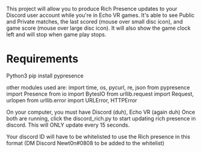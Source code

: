 This project will allow you to produce Rich Presence updates to your Discord user account while you're in Echo VR games.
It's able to see Public and Private matches, the last scored (mouse over small disc icon), and game score (mouse over large disc icon). It will also show the game clock left and will stop when game play stops. 


# Requirements
Python3
pip install pypresence

other modules used are: 
import time, os, pycurl, re, json
from pypresence import Presence
from io import BytesIO
from urllib.request import Request, urlopen
from urllib.error import URLError, HTTPError

On your computer, you must have Discord (duh), Echo VR (again duh)
Once both are running, click the discord_rich.py to start updating rich presence in discord.  This will ONLY update every 15 seconds.

Your discord ID will have to be whitelisted to use the Rich presence in this format (DM Discord Newt0n#0808 to be added to the whitelist)
